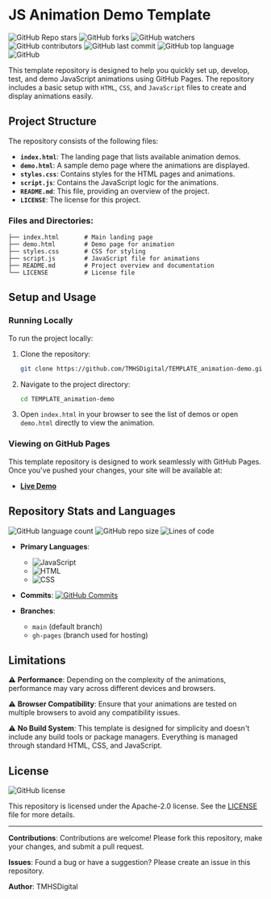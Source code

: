 # JS Animation Demo Template

![GitHub Repo stars](https://img.shields.io/github/stars/TMHSDigital/TEMPLATE_animation-demo?style=social)
![GitHub forks](https://img.shields.io/github/forks/TMHSDigital/TEMPLATE_animation-demo?style=social)
![GitHub watchers](https://img.shields.io/github/watchers/TMHSDigital/TEMPLATE_animation-demo?style=social)
![GitHub contributors](https://img.shields.io/github/contributors/TMHSDigital/TEMPLATE_animation-demo)
![GitHub last commit](https://img.shields.io/github/last-commit/TMHSDigital/TEMPLATE_animation-demo)
![GitHub top language](https://img.shields.io/github/languages/top/TMHSDigital/TEMPLATE_animation-demo)
![GitHub](https://img.shields.io/github/license/TMHSDigital/TEMPLATE_animation-demo)

This template repository is designed to help you quickly set up, develop, test, and demo JavaScript animations using GitHub Pages. The repository includes a basic setup with `HTML`, `CSS`, and `JavaScript` files to create and display animations easily.

## Project Structure

The repository consists of the following files:

- **`index.html`**: The landing page that lists available animation demos.
- **`demo.html`**: A sample demo page where the animations are displayed.
- **`styles.css`**: Contains styles for the HTML pages and animations.
- **`script.js`**: Contains the JavaScript logic for the animations.
- **`README.md`**: This file, providing an overview of the project.
- **`LICENSE`**: The license for this project.

### Files and Directories:

```plaintext
├── index.html       # Main landing page
├── demo.html        # Demo page for animation
├── styles.css       # CSS for styling
├── script.js        # JavaScript file for animations
├── README.md        # Project overview and documentation
└── LICENSE          # License file
```

## Setup and Usage

### Running Locally

To run the project locally:

1. Clone the repository:
   ```bash
   git clone https://github.com/TMHSDigital/TEMPLATE_animation-demo.git
   ```
2. Navigate to the project directory:
   ```bash
   cd TEMPLATE_animation-demo
   ```
3. Open `index.html` in your browser to see the list of demos or open `demo.html` directly to view the animation.

### Viewing on GitHub Pages

This template repository is designed to work seamlessly with GitHub Pages. Once you've pushed your changes, your site will be available at:

- **[Live Demo](https://yourusername.github.io/TEMPLATE_animation-demo/)**

## Repository Stats and Languages

![GitHub language count](https://img.shields.io/github/languages/count/TMHSDigital/TEMPLATE_animation-demo)
![GitHub repo size](https://img.shields.io/github/repo-size/TMHSDigital/TEMPLATE_animation-demo)
![Lines of code](https://img.shields.io/tokei/lines/github/TMHSDigital/TEMPLATE_animation-demo)

- **Primary Languages**:
  - ![JavaScript](https://img.shields.io/badge/JavaScript-70%25-yellow)
  - ![HTML](https://img.shields.io/badge/HTML-20%25-orange)
  - ![CSS](https://img.shields.io/badge/CSS-10%25-blue)
  
- **Commits**: [![GitHub Commits](https://img.shields.io/github/commit-activity/m/TMHSDigital/TEMPLATE_animation-demo)](https://github.com/TMHSDigital/TEMPLATE_animation-demo/commits/main)
  
- **Branches**: 
  - `main` (default branch)
  - `gh-pages` (branch used for hosting)

## Limitations

⚠️ **Performance**: Depending on the complexity of the animations, performance may vary across different devices and browsers.

⚠️ **Browser Compatibility**: Ensure that your animations are tested on multiple browsers to avoid any compatibility issues.

⚠️ **No Build System**: This template is designed for simplicity and doesn't include any build tools or package managers. Everything is managed through standard HTML, CSS, and JavaScript.

## License

![GitHub license](https://img.shields.io/github/license/TMHSDigital/TEMPLATE_animation-demo)

This repository is licensed under the Apache-2.0 license. See the [LICENSE](LICENSE) file for more details.

---

**Contributions**: Contributions are welcome! Please fork this repository, make your changes, and submit a pull request.

**Issues**: Found a bug or have a suggestion? Please create an issue in this repository.

**Author**: TMHSDigital
